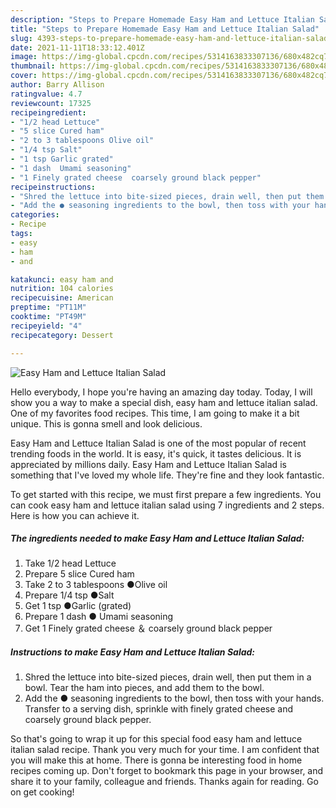 ```yaml
---
description: "Steps to Prepare Homemade Easy Ham and Lettuce Italian Salad"
title: "Steps to Prepare Homemade Easy Ham and Lettuce Italian Salad"
slug: 4393-steps-to-prepare-homemade-easy-ham-and-lettuce-italian-salad
date: 2021-11-11T18:33:12.401Z
image: https://img-global.cpcdn.com/recipes/5314163833307136/680x482cq70/easy-ham-and-lettuce-italian-salad-recipe-main-photo.jpg
thumbnail: https://img-global.cpcdn.com/recipes/5314163833307136/680x482cq70/easy-ham-and-lettuce-italian-salad-recipe-main-photo.jpg
cover: https://img-global.cpcdn.com/recipes/5314163833307136/680x482cq70/easy-ham-and-lettuce-italian-salad-recipe-main-photo.jpg
author: Barry Allison
ratingvalue: 4.7
reviewcount: 17325
recipeingredient:
- "1/2 head Lettuce"
- "5 slice Cured ham"
- "2 to 3 tablespoons Olive oil"
- "1/4 tsp Salt"
- "1 tsp Garlic grated"
- "1 dash  Umami seasoning"
- "1 Finely grated cheese  coarsely ground black pepper"
recipeinstructions:
- "Shred the lettuce into bite-sized pieces, drain well, then put them in a bowl. Tear the ham into pieces, and add them to the bowl."
- "Add the ● seasoning ingredients to the bowl, then toss with your hands. Transfer to a serving dish, sprinkle with finely grated cheese and coarsely ground black pepper."
categories:
- Recipe
tags:
- easy
- ham
- and

katakunci: easy ham and 
nutrition: 104 calories
recipecuisine: American
preptime: "PT11M"
cooktime: "PT49M"
recipeyield: "4"
recipecategory: Dessert

---
```



![Easy Ham and Lettuce Italian Salad](https://img-global.cpcdn.com/recipes/5314163833307136/680x482cq70/easy-ham-and-lettuce-italian-salad-recipe-main-photo.jpg)

Hello everybody, I hope you're having an amazing day today. Today, I will show you a way to make a special dish, easy ham and lettuce italian salad. One of my favorites food recipes. This time, I am going to make it a bit unique. This is gonna smell and look delicious.



Easy Ham and Lettuce Italian Salad is one of the most popular of recent trending foods in the world. It is easy, it's quick, it tastes delicious. It is appreciated by millions daily. Easy Ham and Lettuce Italian Salad is something that I've loved my whole life. They're fine and they look fantastic.


To get started with this recipe, we must first prepare a few ingredients. You can cook easy ham and lettuce italian salad using 7 ingredients and 2 steps. Here is how you can achieve it.

<!--inarticleads1-->

##### The ingredients needed to make Easy Ham and Lettuce Italian Salad:

1. Take 1/2 head Lettuce
1. Prepare 5 slice Cured ham
1. Take 2 to 3 tablespoons ●Olive oil
1. Prepare 1/4 tsp ●Salt
1. Get 1 tsp ●Garlic (grated)
1. Prepare 1 dash ● Umami seasoning
1. Get 1 Finely grated cheese ＆ coarsely ground black pepper




<!--inarticleads2-->

##### Instructions to make Easy Ham and Lettuce Italian Salad:

1. Shred the lettuce into bite-sized pieces, drain well, then put them in a bowl. Tear the ham into pieces, and add them to the bowl.
1. Add the ● seasoning ingredients to the bowl, then toss with your hands. Transfer to a serving dish, sprinkle with finely grated cheese and coarsely ground black pepper.




So that's going to wrap it up for this special food easy ham and lettuce italian salad recipe. Thank you very much for your time. I am confident that you will make this at home. There is gonna be interesting food in home recipes coming up. Don't forget to bookmark this page in your browser, and share it to your family, colleague and friends. Thanks again for reading. Go on get cooking!
